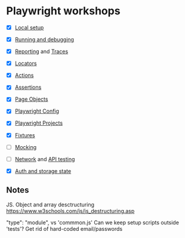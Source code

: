 # Playwright workshops

- [x] [Local setup](https://playwright.dev/docs/intro)
- [x] [Running and debugging](https://playwright.dev/docs/running-tests)
- [x] [Reporting](https://playwright.dev/docs/test-reporters) and [Traces](https://playwright.dev/docs/trace-viewer-intro)
- [x] [Locators](https://playwright.dev/docs/locators)
- [x] [Actions](https://playwright.dev/docs/input)
- [x] [Assertions](https://playwright.dev/docs/test-assertions) 
- [x] [Page Objects](https://playwright.dev/docs/pom)
- [x] [Playwright Config](https://playwright.dev/docs/test-configuration) 
- [x] [Playwright Projects](https://playwright.dev/docs/test-projects)
- [x] [Fixtures](https://playwright.dev/docs/test-fixtures)
- [ ] [Mocking](https://playwright.dev/docs/mock)
- [ ] [Network](https://playwright.dev/docs/network) and [API testing](https://playwright.dev/docs/api-testing)
- [x] [Auth and storage state](https://playwright.dev/docs/auth#session-storage)


## Notes
JS. Object and array desctructuring
https://www.w3schools.com/js/js_destructuring.asp

"type": "module", vs 'commmon.js'
Can we keep setup scripts outside 'tests'?
Get rid of hard-coded email/passwords